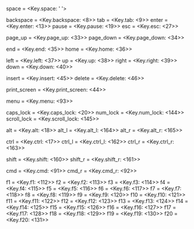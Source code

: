 space = <Key.space: ' '>



backspace = <Key.backspace: <8>>
tab = <Key.tab: <9>>
enter = <Key.enter: <13>>
pause = <Key.pause: <19>>
esc = <Key.esc: <27>>

page_up = <Key.page_up: <33>>
page_down = <Key.page_down: <34>>

end = <Key.end: <35>>
home = <Key.home: <36>>

left = <Key.left: <37>>
up = <Key.up: <38>>
right = <Key.right: <39>>
down = <Key.down: <40>>

insert = <Key.insert: <45>>
delete = <Key.delete: <46>>

print_screen = <Key.print_screen: <44>>

menu = <Key.menu: <93>>


caps_lock = <Key.caps_lock: <20>>
num_lock = <Key.num_lock: <144>>
scroll_lock = <Key.scroll_lock: <145>>

alt = <Key.alt: <18>>
alt_l = <Key.alt_l: <164>>
alt_r = <Key.alt_r: <165>>

ctrl = <Key.ctrl: <17>>
ctrl_l = <Key.ctrl_l: <162>>
ctrl_r = <Key.ctrl_r: <163>>

shift = <Key.shift: <160>>
shift_r = <Key.shift_r: <161>>

cmd = <Key.cmd: <91>>
cmd_r = <Key.cmd_r: <92>>

f1 = <Key.f1: <112>>
f2 = <Key.f2: <113>>
f3 = <Key.f3: <114>>
f4 = <Key.f4: <115>>
f5 = <Key.f5: <116>>
f6 = <Key.f6: <117>>
f7 = <Key.f7: <118>>
f8 = <Key.f8: <119>>
f9 = <Key.f9: <120>>
f10 = <Key.f10: <121>>
f11 = <Key.f11: <122>>
f12 = <Key.f12: <123>>
f13 = <Key.f13: <124>>
f14 = <Key.f14: <125>>
f15 = <Key.f15: <126>>
f16 = <Key.f16: <127>>
f17 = <Key.f17: <128>>
f18 = <Key.f18: <129>>
f19 = <Key.f19: <130>>
f20 = <Key.f20: <131>>
